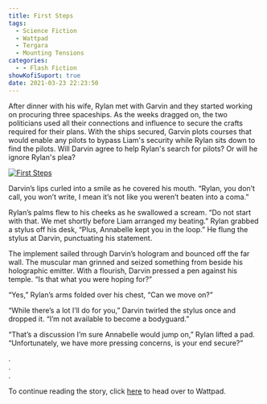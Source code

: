 ```yaml
---
title: First Steps
tags:
  - Science Fiction
  - Wattpad
  - Tergara
  - Mounting Tensions
categories:
  - - Flash Fiction
showKofiSuport: true
date: 2021-03-23 22:23:50
---
```


After dinner with his wife, Rylan met with Garvin and they started working on procuring three spaceships. As the weeks dragged on, the two politicians used all their connections and influence to secure the crafts required for their plans. With the ships secured, Garvin plots courses that would enable any pilots to bypass Liam's security while Rylan sits down to find the pilots.<!-- more --> Will Darvin agree to help Rylan's search for pilots? Or will he ignore Rylan's plea?

<div class="center">

[![First Steps](/images/covers/mounting-tensions.png "First Steps")](https://www.wattpad.com/1044643937-mounting-tensions-first-steps)

</div>

Darvin’s lips curled into a smile as he covered his mouth. “Rylan, you don’t call, you won’t write, I mean it’s not like you weren’t beaten into a coma.”

Rylan’s palms flew to his cheeks as he swallowed a scream. “Do not start with that. We met shortly before Liam arranged my beating.” Rylan grabbed a stylus off his desk, “Plus, Annabelle kept you in the loop.” He flung the stylus at Darvin, punctuating his statement.

The implement sailed through Darvin’s hologram and bounced off the far wall. The muscular man grinned and seized something from beside his holographic emitter. With a flourish, Darvin pressed a pen against his temple. “Is that what you were hoping for?”

“Yes,” Rylan’s arms folded over his chest, “Can we move on?”

“While there’s a lot I’ll do for you,” Darvin twirled the stylus once and dropped it. “I’m not available to become a bodyguard.”

“That’s a discussion I’m sure Annabelle would jump on,” Rylan lifted a pad. “Unfortunately, we have more pressing concerns, is your end secure?”

<div class="center story-ellipses">

.</br>
.</br>
.</br>

</div>

<div>

To continue reading the story, click [here](https://www.wattpad.com/1044643937-mounting-tensions-first-steps) to head over to Wattpad.

</div>